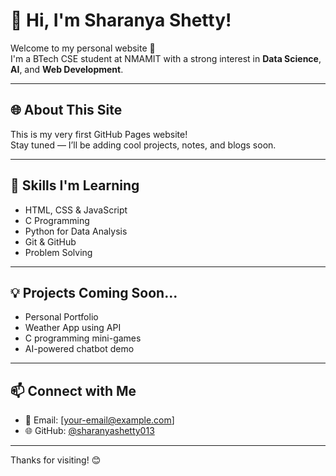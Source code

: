 # 👋 Hi, I'm Sharanya Shetty!

Welcome to my personal website 🌼  
I'm a BTech CSE student at NMAMIT with a strong interest in **Data Science**, **AI**, and **Web Development**.

---

## 🌐 About This Site

This is my very first GitHub Pages website!  
Stay tuned — I’ll be adding cool projects, notes, and blogs soon.

---

## 📌 Skills I'm Learning

- HTML, CSS & JavaScript
- C Programming
- Python for Data Analysis
- Git & GitHub
- Problem Solving

---

## 💡 Projects Coming Soon...

- Personal Portfolio  
- Weather App using API  
- C programming mini-games  
- AI-powered chatbot demo  

---

## 📫 Connect with Me

- 📧 Email: [your-email@example.com]  
- 🌐 GitHub: [@sharanyashetty013](https://github.com/sharanyashetty013)

---

Thanks for visiting! 😊
